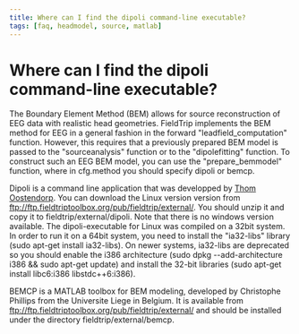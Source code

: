 ```yaml
---
title: Where can I find the dipoli command-line executable?
tags: [faq, headmodel, source, matlab]
---
```


# Where can I find the dipoli command-line executable?

The Boundary Element Method (BEM) allows for source reconstruction of EEG data with realistic head geometries. FieldTrip implements the BEM method for EEG in a general fashion in the forward "leadfield_computation" function. However, this requires that a previously prepared BEM model is passed to the "sourceanalysis" function or to the "dipolefitting" function. To construct such an EEG BEM model, you can use the "prepare_bemmodel" function, where in cfg.method you should specify dipoli or bemcp.

Dipoli is a command line application that was developped by [Thom Oostendorp](http://www.mbfys.ru.nl/~thom). You can download the Linux version version from <ftp://ftp.fieldtriptoolbox.org/pub/fieldtrip/external/>. You should unzip it and copy it to fieldtrip/external/dipoli. Note that there is no windows version available.
The dipoli-executable for Linux was compiled on a 32bit system. In order to run it on a 64bit system, you need to install the "ia32-libs" library (sudo apt-get install ia32-libs). On newer systems, ia32-libs are deprecated so you should enable the i386 architecture (sudo dpkg --add-architecture i386 && sudo apt-get update) and install the 32-bit libraries (sudo apt-get install libc6:i386 libstdc++6:i386).

BEMCP is a MATLAB toolbox for BEM modeling, developed by Christophe Phillips from the Universite Liege in Belgium. It is available from <ftp://ftp.fieldtriptoolbox.org/pub/fieldtrip/external/> and should be installed under the directory fieldtrip/external/bemcp.
